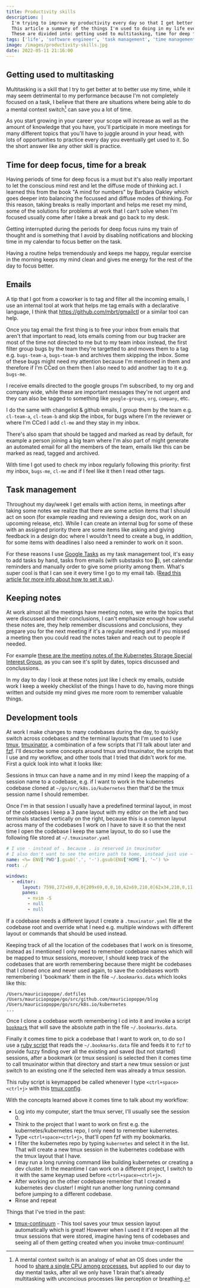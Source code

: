 ```yaml
---
title: Productivity skills
description: |
  I'm trying to improve my productivity every day so that I get better use of my time.
  This article a summary of the things I'm used to doing in my life everyday.
  These are divided into: getting used to multitasking, time for deep focus and a break, emails, task management and development tools.
tags: ['life', 'software engineer', 'task management', 'time management', 'productivity']
image: /images/productivity-skills.jpg
date: 2022-05-11 21:16:00
---
```


<!-- {{< figure src="/images/productivity-skills.jpg" title="Improve my productivity one day at a time." >}} -->

## Getting used to multitasking

Multitasking is a skill that I try to get better at to better use my time, while it may seem detrimental
to my performance because I'm not completely focused on a task, I believe that there are situations
where being able to do a mental context switch[^1] can save you a lot of time.

As you start growing in your career your scope will increase as well as the amount of knowledge that you have,
you'll participate in more meetings for many different topics that you'll have to juggle around in your head,
with lots of opportunities to practice every day you eventually get used to it. So the short answer
like any other skill is practice.

## Time for deep focus, time for a break

Having periods of time for deep focus is a must but it's also really important to let the conscious
mind rest and let the diffuse mode of thinking act. I learned this from the book "A mind for numbers"
by Barbara Oakley which goes deeper into balancing the focussed and diffuse modes of thinking.
For this reason, taking breaks is really important and helps me reset my mind, some of the solutions
for problems at work that I can't solve when I'm focused usually come after I take a break
and go back to my desk.

Getting interrupted during the periods for deep focus ruins my train of thought and is something
that I avoid by disabling notifications and blocking time in my calendar to focus better on the task.

Having a routine helps tremendously and keeps me happy, regular exercise in the morning keeps my mind clean
and gives me energy for the rest of the day to focus better.

## Emails

A tip that I got from a coworker is to tag and filter all the incoming emails, I use an internal tool
at work that helps me tag emails with a declarative language,
I think that https://github.com/mbrt/gmailctl or a similar tool can help.

Once you tag email the first thing is to free your inbox from emails that aren't that important to read,
lots emails coming from our bug tracker are most of the time not directed to me but
to my team inbox instead, the first filter group bugs by the team they're targetted to and moves
them to a tag e.g. `bugs-team-a`, `bugs-team-b` and archives them skipping the inbox.
Some of these bugs might need my attention because I'm mentioned in them and therefore if I'm
CCed on them then I also need to add another tag to it e.g. `bugs-me`.

I receive emails directed to the google groups I'm subscribed, to my org and company wide,
while these are important messages they're not urgent and they can also be tagged to something like `google-groups`, `org`, `company`, etc.

I do the same with changelist & github emails, I group them by the team e.g. `cl-team-a`, `cl-team-b` and
skip the inbox, for bugs where I'm the reviewer or where I'm CCed I add `cl-me` and they stay in my inbox.

There's also spam that should be tagged and marked as read by default, for example a person joining a big
team where I'm also part of might generate an automated email for all the members of the team, emails
like this can be marked as read, tagged and archived.

With time I got used to check my inbox regularly following this priority: first my inbox, `bugs-me`, `cl-me` and
if I feel like it then I read other tags.

## Task management

Throughout my day/week I get emails with action items, in meetings after taking some notes we realize that there
are some action items that I should act on soon (for example reading and reviewing a design doc, work on an upcoming release, etc).
While I can create an internal bug for some of these with an assigned priority there are some items like
asking and giving feedback in a design doc where I wouldn't need to create a bug, in addition, for some items with deadlines
I also need a reminder to work on it soon.

For these reasons I use [Google Tasks](https://www.youtube.com/watch?v=b82GeFbxIj8) as my task management tool,
it's easy to add tasks by hand, tasks from emails (with substasks too 🙂), set calendar
reminders and manually order to give some priority among them. What's super cool is that I can see it every time I go
to my email tab. ([Read this article for more info about how to set it up.](https://support.google.com/mail/answer/106237?hl=en&co=GENIE.Platform%3DDesktop#zippy=%2Csave-an-email-as-a-task%2Corganize-your-tasks-into-lists:~:text=Slides%20in%20Keep-,Create%20a%20task,-Go%20to%C2%A0)).

## Keeping notes

At work almost all the meetings have meeting notes, we write the topics that were discussed and their conclusions,
I can't emphasize enough how useful these notes are, they help remember discussions and conclusions, they prepare
you for the next meeting if it's a regular meeting and if you missed a meeting then you could read the notes taken and
reach out to people if needed.

For example [these are the meeting notes of the Kubernetes Storage Special Interest Group](https://docs.google.com/document/d/1-8KEG8AjAgKznS9NFm3qWqkGyCHmvU6HVl0sk5hwoAE/edit),
as you can see it's split by dates, topics discussed and conclussions.

In my day to day I look at these notes just like I check my emails, outside work I keep a weekly checklist
of the things I have to do, having more things written and outside my mind gives me more room to
remember valuable things.

## Development tools

At work I make changes to many codebases during the day, to quickly switch across codebases
and the terminal layouts that I'm used to I use [tmux](https://github.com/tmux/tmux),
[tmuxinator](https://github.com/tmuxinator/tmuxinator), a combination of a
few scripts that I'll talk about later and [fzf](https://github.com/junegunn/fzf). I'll describe
some concepts around tmux and tmuxinator, the scripts that I use and my workflow,
and other tools that I tried that didn't work for me. First a quick look into what it looks like:

<script id="asciicast-h9bEclMKVl9SONRqMe3yoyryF" src="https://asciinema.org/a/h9bEclMKVl9SONRqMe3yoyryF.js" async></script>

Sessions in tmux can have a name and in my mind I keep the mapping of a session name to a codebase, e.g.
if I want to work in the kubernetes codebase cloned at `~/go/src/k8s.io/kubernetes` then that'd be the tmux
session name I should remember.

Once I'm in that session I usually have a predefined terminal layout, in most of the codebases I keep a 3 pane layout
with my editor on the left and two terminals stacked vertically on the right, because this is a common layout
across many of the codebases I work on I have to save it so that the next time I open the codebase I keep the same
layout, to do so I use the following file stored at `~/.tmuxinator.yaml`

```yaml
# I use · instead of . because . is reserved in tmuxinator
# I also don't want to see the entire path to home, instead just use ~
name: <%= ENV['PWD'].gsub('.', '·').gsub(ENV['HOME'], '~') %>
root: ./

windows:
  - editor:
      layout: 7598,272x69,0,0{209x69,0,0,10,62x69,210,0[62x34,210,0,11,62x34,210,35,12]}
      panes:
        - nvim -S
        - null
        - null
```

If a codebase needs a different layout I create a `.tmuxinator.yaml` file at the codebase root and override
what I need e.g. multiple windows with different layout or commands that should be used instead.

Keeping track of all the location of the codebases that I work on is tiresome, instead as I mentioned I only need
to remember codebase names which will be mapped to tmux sessions, moreover, I should keep track of the codebases
that are worth remembering because there might be codebases that I cloned once and never used again, to save
the codebases worth remembering I 'bookmark' them in the file `~/.bookmarks.data` which looks like this:

```plain
/Users/mauriciopoppe/.dotfiles
/Users/mauriciopoppe/go/src/github.com/mauriciopoppe/blog
/Users/mauriciopoppe/go/src/k8s.io/kubernetes
...
```

Once I clone a codebase worth remembering I cd into it and invoke a script
[`bookmark`](https://github.com/mauriciopoppe/dotfiles/blob/main/zsh/bin/bookmark)
that will save the absolute path in the file `~/.bookmarks.data`.

Finally it comes time to pick a codebase that I want to work on, to do so I use a
[ruby script](https://github.com/mauriciopoppe/dotfiles/blob/main/zsh/bin/tmux-switch-client) that reads
the `~/.bookmarks.data` file and feeds it to `fzf` to provide fuzzy finding over all the existing and
saved (but not started) sessions, after a bookmark (or tmux session) is selected then it comes time
to call tmuxinator within that directory and start a new tmux session or just switch to an existing
one if the selected item was already a tmux session.

This ruby script is keymapped be called whenever I type `<ctrl+space><ctrl+j>` with this [tmux config](https://github.com/mauriciopoppe/dotfiles/blob/22fdba7e6f179077dce2f780d598a1a6c4c12a3a/tmux/.tmux.conf#L72).

With the concepts learned above it comes time to talk about my workflow:

- Log into my computer, start the tmux server, I'll usually see the session 0.
- Think to the project that I want to work on first e.g. the kubernetes/kubernetes repo, I only need to remember kubernetes.
- Type `<ctrl+space><ctrl+j>`, that'll open fzf with my bookmarks.
- I filter the kubernetes repo by typing `kubernetes` and select it in the list. That will create a new tmux session in the kubernetes codebase with the tmux layout that I have.
- I may run a long running command like building kubernetes or creating a dev cluster. In the meantime
  I can work on a different project, I switch to it with the same keymap used before `<ctrl+space><ctrl+j>`.
- After working on the other codebase remember that I created a kubernetes dev cluster! I might run another long
  running command before jumping to a different codebase.
- Rinse and repeat

Things that I've tried in the past:

- [tmux-continuum](https://github.com/tmux-plugins/tmux-continuum) - This tool saves your tmux session layout
  automatically which is great! However when I used it it'd reopen all the tmux sessions that were stored,
  imagine having tens of codebases and seeing all of them getting created when you invoke tmux-continuum!

[^1]: A mental context switch is an analogy of what an OS does under the hood to [share a single CPU among processes](https://en.wikipedia.org/wiki/Context_switch),
      but applied to our day to day mental tasks, after all we only have 1 brain that's already multitasking
      with unconcious processes like perception or breathing.
